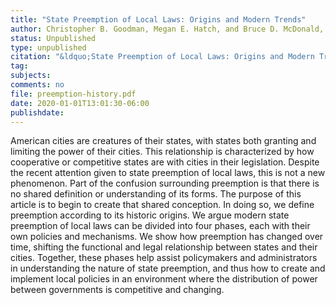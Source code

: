 ```yaml
---
title: "State Preemption of Local Laws: Origins and Modern Trends"
author: Christopher B. Goodman, Megan E. Hatch, and Bruce D. McDonald, III
status: Unpublished
type: unpublished
citation: "&ldquo;State Preemption of Local Laws: Origins and Modern Trends&ldquo;"
tag:
subjects:
comments: no
file: preemption-history.pdf
date: 2020-01-01T13:01:30-06:00
publishdate:
---
```


American cities are creatures of their states, with states both granting and limiting the power of their cities. This relationship is characterized by how cooperative or competitive states are with cities in their legislation. Despite the recent attention given to state preemption of local laws, this is not a new phenomenon. Part of the confusion surrounding preemption is that there is no shared definition or understanding of its forms. The purpose of this article is to begin to create that shared conception. In doing so, we define preemption according to its historic origins. We argue modern state preemption of local laws can be divided into four phases, each with their own policies and mechanisms. We show how preemption has changed over time, shifting the functional and legal relationship between states and their cities. Together, these phases help assist policymakers and administrators in understanding the nature of state preemption, and thus how to create and implement local policies in an environment where the distribution of power between governments is competitive and changing.
